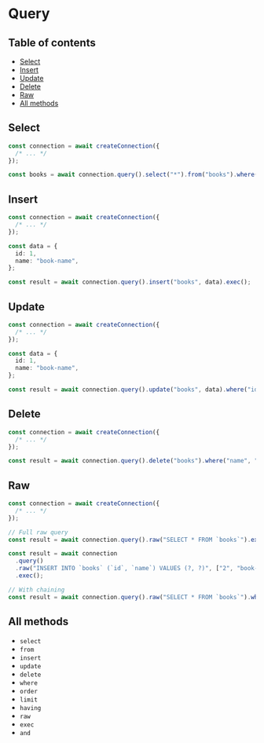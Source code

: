 # Query

## Table of contents

- [Select](#select)
- [Insert](#insert)
- [Update](#update)
- [Delete](#delete)
- [Raw](#raw)
- [All methods](#all-methods)

## Select

```ts
const connection = await createConnection({
  /* ... */
});

const books = await connection.query().select("*").from("books").where("name", "some-book-name").exec();
```

## Insert

```ts
const connection = await createConnection({
  /* ... */
});

const data = {
  id: 1,
  name: "book-name",
};

const result = await connection.query().insert("books", data).exec();
```

## Update

```ts
const connection = await createConnection({
  /* ... */
});

const data = {
  id: 1,
  name: "book-name",
};

const result = await connection.query().update("books", data).where("id", data.id).exec();
```

## Delete

```ts
const connection = await createConnection({
  /* ... */
});

const result = await connection.query().delete("books").where("name", "book-name").exec();
```

## Raw

```ts
const connection = await createConnection({
  /* ... */
});

// Full raw query
const result = await connection.query().raw("SELECT * FROM `books`").exec();

const result = await connection
  .query()
  .raw("INSERT INTO `books` (`id`, `name`) VALUES (?, ?)", ["2", "book-name"])
  .exec();

// With chaining
const result = await connection.query().raw("SELECT * FROM `books`").where("name", "cool-book-name").exec();
```

## All methods

- `select`
- `from`
- `insert`
- `update`
- `delete`
- `where`
- `order`
- `limit`
- `having`
- `raw`
- `exec`
- `and`
